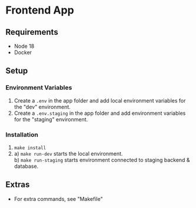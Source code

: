 # Frontend App

## Requirements

- Node 18
- Docker

## Setup

### Environment Variables

1. Create a `.env` in the app folder and add local environment variables for the "dev" environment.
2. Create a `.env.staging` in the app folder and add environment variables for the "staging" environment.

### Installation

1. `make install`
2. a) `make run-dev` starts the local environment. \
    b) `make run-staging` starts environment connected to staging backend & database.

## Extras

- For extra commands, see "Makefile"
